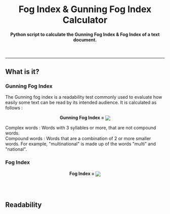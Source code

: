 
<h1 align = "center"> Fog Index & Gunning Fog Index Calculator</h1> 
<h4 align = "center">Python script to calculate the Gunning Fog Index & Fog Index of a text document.</h4>
<br><hr>
<h2> What is it?</h2>
<h3> Gunning Fog Index</h3>
The Gunning fog index is a readability test commonly used to evaluate how easily some text can be read by its intended audience.
It is calculated as follows : 
<p align = "center">  <strong> Gunning Fog Index = </strong>  <img align = "center" src = "https://wikimedia.org/api/rest_v1/media/math/render/svg/84cd504cf61d43230ef59fbd0ecf201796e5e577" >
</p>
Complex words : Words with 3 syllables or more, that are not compound words.<br>
Compound words : Words that are a combination of 2 or more smaller words. For example, "multinational" is made up of the words "multi" and "national".
<br>
<h3>Fog Index</h3>
<p align = "center"> <strong> Fog Index = </strong> <img align = "center" src = "https://i.imgur.com/PAu6iPm.png"></p>
<br><br>
<h2> Readability</h2>
